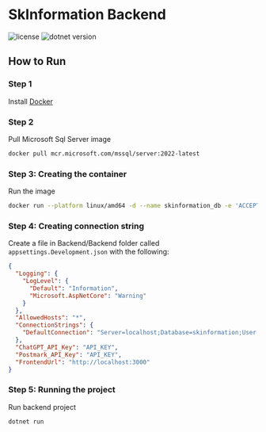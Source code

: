 # SkInformation Backend
![license](https://img.shields.io/badge/license-MIT-green)
![dotnet version](https://img.shields.io/badge/dotnet-v7.0-blue)

## How to Run
### Step 1
Install [Docker](https://docs.docker.com/get-docker/)

### Step 2
Pull Microsoft Sql Server image
```bash
docker pull mcr.microsoft.com/mssql/server:2022-latest
```

### Step 3: Creating the container
Run the image
```bash
docker run --platform linux/amd64 -d --name skinformation_db -e 'ACCEPT_EULA=Y' -e 'MSSQL_SA_PASSWORD=Password1!' -p 1433:1433 mcr.microsoft.com/mssql/server:2022-latest
```

### Step 4: Creating connection string
Create a file in Backend/Backend folder called `appsettings.Development.json` with the following:
```json
{
  "Logging": {
    "LogLevel": {
      "Default": "Information",
      "Microsoft.AspNetCore": "Warning"
    }
  },
  "AllowedHosts": "*",
  "ConnectionStrings": {
    "DefaultConnection": "Server=localhost;Database=skinformation;User Id=sa;Password=Password1!;Encrypt=False"
  },
  "ChatGPT_API_Key": "API_KEY",
  "Postmark_API_Key": "API_KEY",
  "FrontendUrl": "http://localhost:3000"
}
```

### Step 5: Running the project
Run backend project
```bash
dotnet run
```
